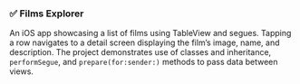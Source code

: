 ### ✅ Films Explorer  
An iOS app showcasing a list of films using TableView and segues. Tapping a row navigates to a detail screen displaying the film’s image, name, and description. The project demonstrates use of classes and inheritance, `performSegue`, and `prepare(for:sender:)` methods to pass data between views.
